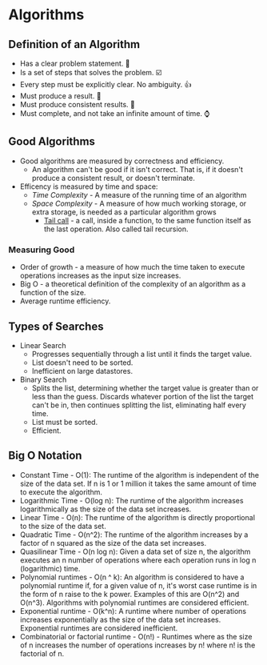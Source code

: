 # Algorithms

## Definition of an Algorithm

- Has a clear problem statement. :anger:
- Is a set of steps that solves the problem. :ballot_box_with_check:
- Every step must be explicitly clear. No ambiguity. :thumbsup:
- Must produce a result. :blue_book:
- Must produce consistent results. :straight_ruler:
- Must complete, and not take an infinite amount of time. :watch:

## Good Algorithms
- Good algorithms are measured by correctness and efficiency.
  - An algorithm can't be good if it isn't correct. That is, if it doesn't produce a consistent result, or doesn't terminate.
- Efficency is measured by time and space:
  - _Time Complexity_ - A measure of the running time of an algorithm
  - _Space Complexity_ - A measure of how much working storage, or extra storage, is needed as a particular algorithm grows
    - [Tail call](https://stackoverflow.com/a/310980/1071846) - a call, inside a function, to the same function itself as the last operation. Also called tail recursion.

### Measuring Good
- Order of growth - a measure of how much the time taken to execute operations increases as the input size increases.
- Big O - a theoretical definition of the complexity of an algorithm as a function of the size.
- Average runtime efficiency.

## Types of Searches
- Linear Search
  - Progresses sequentially through a list until it finds the target value.
  - List doesn't need to be sorted.
  - Inefficient on large datastores.
- Binary Search
  - Splits the list, determining whether the target value is greater than or less than the guess. Discards whatever portion of the list the target can't be in, then continues splitting the list, eliminating half every time.
  - List must be sorted.
  - Efficient.

## Big O Notation
- Constant Time - O(1): The runtime of the algorithm is independent of the size of the data set. If n is 1 or 1 million it takes the same amount of time to execute the algorithm.
- Logarithmic Time - O(log n): The runtime of the algorithm increases logarithmically as the size of the data set increases.
- Linear Time - O(n): The runtime of the algorithm is directly proportional to the size of the data set.
- Quadratic Time - O(n^2): The runtime of the algorithm increases by a factor of n squared as the size of the data set increases.
- Quasilinear Time - O(n log n): Given a data set of size n, the algorithm executes an n number of operations where each operation runs in log n (logarithmic) time.
- Polynomial runtimes - O(n ^ k): An algorithm is considered to have a polynomial runtime if, for a given value of n, it's worst case runtime is in the form of n raise to the k power. Examples of this are O(n^2) and O(n^3). Algorithms with polynomial runtimes are considered efficient.
- Exponential runtime - O(k^n): A runtime where number of operations increases exponentially as the size of the data set increases. Exponential runtimes are considered inefficient.
- Combinatorial or factorial runtime - O(n!) - Runtimes where as the size of n increases the number of operations increases by n! where n! is the factorial of n.
